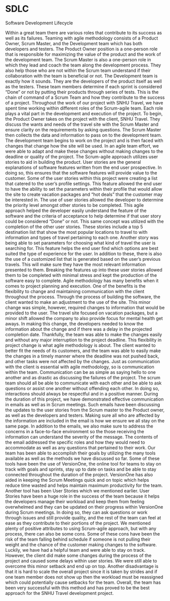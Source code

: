 # SDLC
Software Development Lifecycle 

  Within a great team there are various roles that contribute to its success as well as its failures. Teaming with agile methodology consists of a Product Owner, Scrum Master, and the Development team which has both developers and testers. The Product Owner position is a one-person role that is responsible for maximizing the value of the product and the work of the development team. The Scrum Master is also a one-person role in which they lead and coach the team along the development process. They also help those who are not within the Scrum team understand if their collaboration with the team is beneficial or not. The Development team is exactly how it sounds. They are the developers of the product itself as well as the testers. These team members determine if each sprint is considered “Done” or not by putting their products through series of tests. This is the chain of command of a Scrum Team and how they contribute to the success of a project. 
	Throughout the work of our project with SNHU Travel, we have spent time working within different roles of the Scrum-agile team. Each role plays a vital part in the development and execution of the project. To begin, the Product Owner takes on the project with the client, SNHU Travel. They discuss the wants and needs of the travel site with the Scrum Master and ensure clarity on the requirements by asking questions. The Scrum Master then collects the data and information to pass on to the development team. The development team begins to work on the project and is then faced with changes that change how the site will be used. In an agile team effort, we were able to adapt and make these changes without making changes to the deadline or quality of the project. 
	The Scrum-agile approach utilizes user stories to aid in building the product. User stories are the general explanations of software features written from the end user prospective. In doing so, this ensures that the software features will provide value to the customer. Some of the user stories within this project were creating a list that catered to the user’s profile settings. This feature allowed the end user to have the ability to set the parameters within their profile that would allow the site to create vacation packages and “hot deals” that the customer may be interested in. The use of user stories allowed the developer to determine the priority level amongst other stories to be completed. This agile approach helped the developer easily understand the feature of the software and the criteria of acceptance to help determine if that user story could be considered “Done” or not. 
This same concept was utilized with the completion of the other user stories. These stories include a top 5 destination list that show the most popular locations to travel to with information and types of travel pertaining to each one. Another story was being able to set parameters for choosing what kind of travel the user is searching for. This feature helps the end user find which options are best suited the type of experience for the user. In addition to these, there is also the use of a customized list that is generated based on the user’s previous travels. This will make sure they have the most relevant information presented to them. Breaking the features up into these user stories allowed them to be completed with minimal stress and kept the production of the software easy to complete. 
	Agile methodology has many benefits when it comes to project planning and execution. One of the benefits is the flexibility to change and maintaining communication with the client throughout the process. Through the process of building the software, the client wanted to make an adjustment to the use of the site. This minor change was simple, however, required changes to information that would be provided to the user. The travel site focused on vacation packages, but a minor shift allowed the company to also provide focus for mental health get aways. In making this change, the developers needed to know the information about the change and if there was a delay in the projected completion date. Thankfully, the team was able to make the changes easily and without any major interruption to the project deadline. This flexibility in project change is what agile methodology is about. The client wanted to better fit the needs of its customers, and the team was able to easily make the changes in a timely manner where the deadline was not pushed back, and other tasks were not affected by the changes. 
	Just as communication with the client is essential with agile methodology, so is communication within the team. Communication can be as simple as saying hello to one another and as drastic as discussing the failures of the project. The scrum team should all be able to communicate with each other and be able to ask questions or assist one another without offending each other. In doing so, interactions should always be respectful and in a positive manner. During the duration of this project, we have demonstrated effective communication in emails as well as in Scrum meetings. Such emails have been discussing the updates to the user stories from the Scrum master to the Product owner, as well as the developers and testers. Making sure all who are affected by the information are included in the email is how we ensure we all stay on the same page. In addition to the emails, we also make sure to address the concerns in a face-to-face environment so the those receiving the information can understand the severity of the message. The contents of the email addressed the specific roles and how they would need to accommodate as well as any questions that pertained to their work. 
	Our team has been able to accomplish their goals by utilizing the many tools available as well as the methods we have discussed so far. Some of these tools have been the use of VersionOne, the online tool for teams to stay on track with goals and sprints, stay up to date on tasks and be able to stay connected throughout the duration of the project. VersionOne has also aided in keeping the Scrum Meetings quick and on topic which helps reduce time wasted and helps maintain maximum productivity for the team. Another tool has been User Stories which we mentioned earlier. User Stories have been a huge role in the success of the team because it helps the developers manage their workload and keep them from feeling overwhelmed and they can be updated on their progress within VersionOne during Scrum meetings. In doing so, they can ask questions or work through issues and still provide quality, and the rest of the team can feel at ease as they contribute to their portions of the project. 
	We mentioned plenty of positive attributes to using Scrum-agile approach, but with any process, there can also be some cons. Some of these cons have been the risk of the team falling behind schedule if someone is not pulling their weight and the chance of the customer making changes to the software. Luckily, we have had a helpful team and were able to stay on track. However, the client did make some changes during the process of the project and caused some delays within user stories. We were still able to overcome this minor setback and end up on top. Another disadvantage is that it is hard to scale the overall project since it is taken by strides and if one team member does not show up then the workload must be reassigned which could potentially cause setbacks for the team. Overall, the team has been very successful with this method and has proved to be the best approach for the SNHU Travel development project. 

